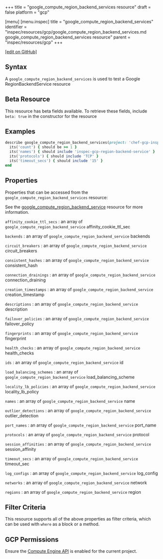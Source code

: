 +++
title = "google_compute_region_backend_services resource"
draft = false
platform = "gcp"

[menu]
  [menu.inspec]
    title = "google_compute_region_backend_services"
    identifier = "inspec/resources/gcp/google_compute_region_backend_services.md google_compute_region_backend_services resource"
    parent = "inspec/resources/gcp"
+++

[\[edit on GitHub\]](https://github.com/inspec/inspec-gcp/blob/master/docs/resources/google_compute_region_backend_services.md)

## Syntax

A `google_compute_region_backend_services` is used to test a Google RegionBackendService resource

## Beta Resource

This resource has beta fields available. To retrieve these fields, include `beta: true` in the constructor for the resource

## Examples

```ruby
describe google_compute_region_backend_services(project: 'chef-gcp-inspec', region: 'europe-west2') do
  its('count') { should be >= 1 }
  its('names') { should include 'inspec-gcp-region-backend-service' }
  its('protocols') { should include 'TCP' }
  its('timeout_secs') { should include '15' }
end
```

## Properties

Properties that can be accessed from the `google_compute_region_backend_services` resource:

See the [google_compute_region_backend_service](/inspec/resources/google_compute_region_backend_service/#properties) resource for more information.

`affinity_cookie_ttl_secs`
: an array of `google_compute_region_backend_service` affinity_cookie_ttl_sec

`backends`
: an array of `google_compute_region_backend_service` backends

`circuit_breakers`
: an array of `google_compute_region_backend_service` circuit_breakers

`consistent_hashes`
: an array of `google_compute_region_backend_service` consistent_hash

`connection_drainings`
: an array of `google_compute_region_backend_service` connection_draining

`creation_timestamps`
: an array of `google_compute_region_backend_service` creation_timestamp

`descriptions`
: an array of `google_compute_region_backend_service` description

`failover_policies`
: an array of `google_compute_region_backend_service` failover_policy

`fingerprints`
: an array of `google_compute_region_backend_service` fingerprint

`health_checks`
: an array of `google_compute_region_backend_service` health_checks

`ids`
: an array of `google_compute_region_backend_service` id

`load_balancing_schemes`
: an array of `google_compute_region_backend_service` load_balancing_scheme

`locality_lb_policies`
: an array of `google_compute_region_backend_service` locality_lb_policy

`names`
: an array of `google_compute_region_backend_service` name

`outlier_detections`
: an array of `google_compute_region_backend_service` outlier_detection

`port_names`
: an array of `google_compute_region_backend_service` port_name

`protocols`
: an array of `google_compute_region_backend_service` protocol

`session_affinities`
: an array of `google_compute_region_backend_service` session_affinity

`timeout_secs`
: an array of `google_compute_region_backend_service` timeout_sec

`log_configs`
: an array of `google_compute_region_backend_service` log_config

`networks`
: an array of `google_compute_region_backend_service` network

`regions`
: an array of `google_compute_region_backend_service` region

## Filter Criteria

This resource supports all of the above properties as filter criteria, which can be used
with `where` as a block or a method.

## GCP Permissions

Ensure the [Compute Engine API](https://console.cloud.google.com/apis/library/compute.googleapis.com/) is enabled for the current project.
